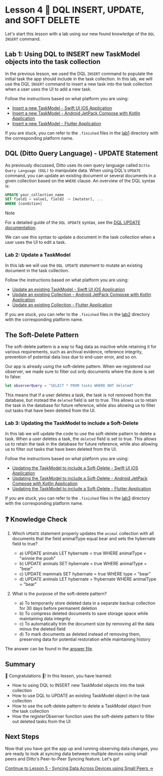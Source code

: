 # Lesson 4 🚀 DQL INSERT, UPDATE, and SOFT DELETE

Let's start this lesson with a lab using our new found knowledge of the `DQL INSERT` command.

## Lab 1: Using DQL to INSERT new TaskModel objects into the task collection

In the previous lesson, we used the DQL `INSERT` command to populate the initial task the app should include in the task collection.  In this lab, we will use the DQL `INSERT` command to insert a new task into the task collection when a user uses the UI to add a new task.

Follow the instructions based on what platform you are using:

- [Insert a new TaskModel - Swift UI iOS Application](lab1/swift.md)
- [Insert a new TaskModel - Android JetPack Compose with Kotlin Application](lab1/android.md)
- [Insert a new TaskModel - Flutter Application](lab1/flutter.md)

If you are stuck, you can refer to the `.finished` files in the [lab1](./lab1) directory with the corresponding platform name. 

## DQL (Ditto Query Language) - UPDATE Statement

As previously discussed, Ditto uses its own query language called `Ditto Query Language (DQL)` to manipulate data.  When using DQL's `UPDATE` command, you can update an existing document or several documents in a given collection based on the `WHERE` clause.  An overview of the DQL syntax is:

```sql
UPDATE your_collection_name
SET field1 = value1, field2 -> [mutator], ...
WHERE [condition]
```

> [!NOTE] 
> For a detailed guide of the `DQL UPDATE` syntax, see the [DQL UPDATE documentation](https://docs.ditto.live/dql/update).
>

We can use this syntax to update a document in the task collection when a user uses the UI to edit a task.

### Lab 2:  Update a TaskModel 

In this lab we will use the `DQL UPDATE` statement to mutate an existing document in the task collection.  

Follow the instructions based on what platform you are using:

- [Update an existing TaskModel - Swift UI iOS Application](lab2/swift.md)
- [Update an existing Collection - Android JetPack Compose with Kotlin Application](lab2/android.md)
- [Update an existing Collection - Flutter Application](lab2/flutter.md)

If you are stuck, you can refer to the `.finished` files in the [lab2](./lab2) directory with the corresponding platform name. 

## The Soft-Delete Pattern

The soft-delete pattern is a way to flag data as inactive while retaining it for various requirements, such as archival evidence, reference integrity, prevention of potential data loss due to end-user error, and so on.  

Our app is already using the soft-delete pattern.  When we registered our observer, we made sure to filter out only documents where the done is set to false:

```swift
let observerQuery = "SELECT * FROM tasks WHERE NOT deleted"
```

This means that if a user deletes a task, the task is not removed from the database, but instead the `deleted` field is set to true.  This allows us to retain the task in the database for future reference, while also allowing us to filter out tasks that have been deleted from the UI.

### Lab 3:  Updating the TaskModel to include a Soft-Delete

In this lab we will update the code to use the soft-delete pattern to delete a task.  When a user deletes a task, the `deleted` field is set to true.  This allows us to retain the task in the database for future reference, while also allowing us to filter out tasks that have been deleted from the UI.

Follow the instructions based on what platform you are using:

- [Updating the TaskModel to include a Soft-Delete - Swift UI iOS Application](lab3/swift.md)
- [Updating the TaskModel to include a Soft-Delete - Android JetPack Compose with Kotlin Application](lab3/android.md)
- [Updating the TaskModel to include a Soft-Delete - Flutter Application](lab3/flutter.md)

If you are stuck, you can refer to the `.finished` files in the [lab3](./lab3) directory with the corresponding platform name. 

## ❓ Knowledge Check 

1. Which `UPDATE` statement properly updates the `animal` collection with all documents that the field animalType equal bear and sets the hybernate field to true?
   - a) UPDATE animals LET hybernate = true WHERE animalType = "winnie the pooh"
   - b) UPDATE animals SET hybernate = true WHERE animalType = "bear"
   - c) UPDATE mammals SET hybernate = true WHERE type = "bear"
   - d) UPDATE animals LET hybernate = !hybernate WHERE animalType = "bear"

2. What is the purpose of the soft-delete pattern?
   - a) To temporarily store deleted data in a separate backup collection for 30 days before permanent deletion
   - b) To compress deleted documents to save storage space while maintaining data integrity
   - c) To automatically trim the document size by removing all the data minus the deleted field 
   - d) To mark documents as deleted instead of removing them, preserving data for potential restoration while maintaining history

The answer can be found in the [answer file](.answer).

## Summary

🎉 Congratulations 🙌! In this lesson, you have learned:
- How to using DQL to INSERT new TaskModel objects into the task collection
- How to use DQL to UPDATE an existing TaskModel object in the task collection
- How to use the soft-delete pattern to delete a TaskModel object from the task collection
- How the registerObserver function uses the soft-delete pattern to filter out deleted tasks from the UI

## Next Steps

Now that you have got the app up and running observing data changes, you are ready to look at syncing data between multiple devices using small peers and Ditto's Peer-to-Peer Syncing feature.  Let's go!

[Continue to Lesson 5 - Syncing Data Across Devices using Small Peers →](../lesson_5/README.md)